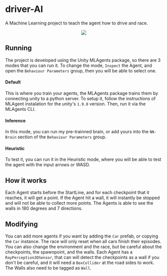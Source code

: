 # driver-AI
A Machine Learning project to teach the agent how to drive and race.

<p align="center">
  <img src="https://user-images.githubusercontent.com/7780770/113526464-8b4f6e80-9590-11eb-9b0d-9e7a220bd3a7.gif">
</p>

## Running

The project is developed using the Unity MLAgents package, so there are 3 modes that you can run it. To change the mode, `Inspect` the Agent, and open the `Behaviour Parameters` group, then you will be able to select one.

#### Default

This is where you train your agents, the MLAgents package trains them by connecting unity to a python server. 
To setup it, follow the instructions of MLAgent instalation for the unity's `1.9.0` version.
Then, run it via the MLAgents CLI.

#### Inference

In this mode, you can run my pre-trainned brain, or add yours into the `NN-Brain` section of the `Behaviour Parameters` group.

#### Heuristic

To test it, you can run it in the Heuristic mode, where you will be able to test the agent with the input arrows or WASD.

## How it works

Each Agent starts before the StartLine, and for each checkpoint that it reaches, it will get a point. 
If the Agent hit a wall, it will instantly be stopped and will not be able to collect more points.
The Agents is able to see the walls in 180 degrees and 7 directions.

## Modifying

You can add more agents if you want by adding the `Car` prefab, or copying the `Car` instance. The race will only reset when all cars finish their episodes.
You can also change the environment and the race, but be careful about the checkpoints, the spawnpoint, and the walls.
Each Agent has a `RayPerception3DSensor`, that can will detect the checkpoints as a wall if you don't be careful, and it will need a `BoxCollider` at the road sides to work.
The Walls also need to be tagged as `Wall`.

